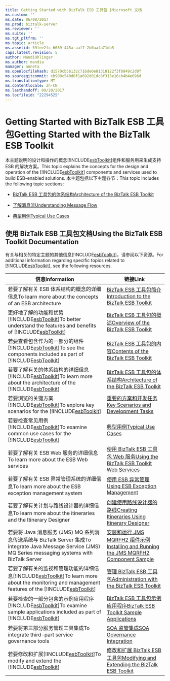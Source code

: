 ```yaml
---
title: Getting Started with BizTalk ESB 工具包 |Microsoft 文档
ms.custom: ''
ms.date: 06/08/2017
ms.prod: biztalk-server
ms.reviewer: ''
ms.suite: ''
ms.tgt_pltfrm: ''
ms.topic: article
ms.assetid: 59fee2fc-6689-445a-aaf7-2b0aafa71db5
caps.latest.revision: 5
author: MandiOhlinger
ms.author: mandia
manager: anneta
ms.openlocfilehash: d1570cb5b132c716de0e81318122f3f8949c2d0f
ms.sourcegitcommit: cb908c540d8f1a692d01dc8f313e16cb4b4e696d
ms.translationtype: MT
ms.contentlocale: zh-CN
ms.lasthandoff: 09/20/2017
ms.locfileid: "22294525"
---
```

# <a name="getting-started-with-the-biztalk-esb-toolkit"></a><span data-ttu-id="c5ca4-102">Getting Started with BizTalk ESB 工具包</span><span class="sxs-lookup"><span data-stu-id="c5ca4-102">Getting Started with the BizTalk ESB Toolkit</span></span>
<span data-ttu-id="c5ca4-103">本主题说明的设计和操作的概念[!INCLUDE[esbToolkit](../includes/esbtoolkit-md.md)]组件和服务用来生成支持 ESB 的解决方案。</span><span class="sxs-lookup"><span data-stu-id="c5ca4-103">This topic explains the concepts for the design and operation of the [!INCLUDE[esbToolkit](../includes/esbtoolkit-md.md)] components and services used to build ESB-enabled solutions.</span></span> <span data-ttu-id="c5ca4-104">本主题包括以下主题各节：</span><span class="sxs-lookup"><span data-stu-id="c5ca4-104">This topic includes the following topic sections:</span></span>  
  
-   [<span data-ttu-id="c5ca4-105">BizTalk ESB 工具包的体系结构</span><span class="sxs-lookup"><span data-stu-id="c5ca4-105">Architecture of the BizTalk ESB Toolkit</span></span>](../esb-toolkit/architecture-of-the-biztalk-esb-toolkit.md)  
  
-   [<span data-ttu-id="c5ca4-106">了解消息流</span><span class="sxs-lookup"><span data-stu-id="c5ca4-106">Understanding Message Flow</span></span>](../esb-toolkit/understanding-message-flow.md)  
  
-   [<span data-ttu-id="c5ca4-107">典型用例</span><span class="sxs-lookup"><span data-stu-id="c5ca4-107">Typical Use Cases</span></span>](../esb-toolkit/typical-use-cases.md)  
  
## <a name="using-the-biztalk-esb-toolkit-documentation"></a><span data-ttu-id="c5ca4-108">使用 BizTalk ESB 工具包文档</span><span class="sxs-lookup"><span data-stu-id="c5ca4-108">Using the BizTalk ESB Toolkit Documentation</span></span>  
 <span data-ttu-id="c5ca4-109">有关与相关的特定主题的其他信息[!INCLUDE[esbToolkit](../includes/esbtoolkit-md.md)]，请参阅以下资源。</span><span class="sxs-lookup"><span data-stu-id="c5ca4-109">For additional information regarding specific topics related to [!INCLUDE[esbToolkit](../includes/esbtoolkit-md.md)], see the following resources.</span></span>  
  
|<span data-ttu-id="c5ca4-110">信息</span><span class="sxs-lookup"><span data-stu-id="c5ca4-110">Information</span></span>|<span data-ttu-id="c5ca4-111">链接</span><span class="sxs-lookup"><span data-stu-id="c5ca4-111">Link</span></span>|  
|-----------------|----------|  
|<span data-ttu-id="c5ca4-112">若要了解有关 ESB 体系结构的概念的详细信息</span><span class="sxs-lookup"><span data-stu-id="c5ca4-112">To learn more about the concepts of an ESB architecture</span></span>|[<span data-ttu-id="c5ca4-113">BizTalk ESB 工具包简介</span><span class="sxs-lookup"><span data-stu-id="c5ca4-113">Introduction to the BizTalk ESB Toolkit</span></span>](../esb-toolkit/introduction-to-the-biztalk-esb-toolkit.md)|  
|<span data-ttu-id="c5ca4-114">更好地了解的功能和优势[!INCLUDE[esbToolkit](../includes/esbtoolkit-md.md)]</span><span class="sxs-lookup"><span data-stu-id="c5ca4-114">To better understand the features and benefits of [!INCLUDE[esbToolkit](../includes/esbtoolkit-md.md)]</span></span>|[<span data-ttu-id="c5ca4-115">BizTalk ESB 工具包的概述</span><span class="sxs-lookup"><span data-stu-id="c5ca4-115">Overview of the BizTalk ESB Toolkit</span></span>](../esb-toolkit/overview-of-the-biztalk-esb-toolkit.md)|  
|<span data-ttu-id="c5ca4-116">若要查看包含作为的一部分的组件[!INCLUDE[esbToolkit](../includes/esbtoolkit-md.md)]</span><span class="sxs-lookup"><span data-stu-id="c5ca4-116">To see the components included as part of [!INCLUDE[esbToolkit](../includes/esbtoolkit-md.md)]</span></span>|[<span data-ttu-id="c5ca4-117">BizTalk ESB 工具包的内容</span><span class="sxs-lookup"><span data-stu-id="c5ca4-117">Contents of the BizTalk ESB Toolkit</span></span>](../esb-toolkit/contents-of-the-biztalk-esb-toolkit.md)|  
|<span data-ttu-id="c5ca4-118">若要了解有关的体系结构的详细信息[!INCLUDE[esbToolkit](../includes/esbtoolkit-md.md)]</span><span class="sxs-lookup"><span data-stu-id="c5ca4-118">To learn more about the architecture of the [!INCLUDE[esbToolkit](../includes/esbtoolkit-md.md)]</span></span>|[<span data-ttu-id="c5ca4-119">BizTalk ESB 工具包的体系结构</span><span class="sxs-lookup"><span data-stu-id="c5ca4-119">Architecture of the BizTalk ESB Toolkit</span></span>](../esb-toolkit/architecture-of-the-biztalk-esb-toolkit.md)|  
|<span data-ttu-id="c5ca4-120">若要浏览的关键方案[!INCLUDE[esbToolkit](../includes/esbtoolkit-md.md)]</span><span class="sxs-lookup"><span data-stu-id="c5ca4-120">To explore key scenarios for the [!INCLUDE[esbToolkit](../includes/esbtoolkit-md.md)]</span></span>|[<span data-ttu-id="c5ca4-121">重要的方案和开发任务</span><span class="sxs-lookup"><span data-stu-id="c5ca4-121">Key Scenarios and Development Tasks</span></span>](../esb-toolkit/key-scenarios-and-development-tasks.md)|  
|<span data-ttu-id="c5ca4-122">若要检查常见用例[!INCLUDE[esbToolkit](../includes/esbtoolkit-md.md)]</span><span class="sxs-lookup"><span data-stu-id="c5ca4-122">To examine common use cases for the [!INCLUDE[esbToolkit](../includes/esbtoolkit-md.md)]</span></span>|[<span data-ttu-id="c5ca4-123">典型用例</span><span class="sxs-lookup"><span data-stu-id="c5ca4-123">Typical Use Cases</span></span>](../esb-toolkit/typical-use-cases.md)|  
|<span data-ttu-id="c5ca4-124">若要了解有关 ESB Web 服务的详细信息</span><span class="sxs-lookup"><span data-stu-id="c5ca4-124">To learn more about the ESB Web services</span></span>|[<span data-ttu-id="c5ca4-125">使用 BizTalk ESB 工具包 Web 服务</span><span class="sxs-lookup"><span data-stu-id="c5ca4-125">Using the BizTalk ESB Toolkit Web Services</span></span>](../esb-toolkit/using-the-biztalk-esb-toolkit-web-services.md)|  
|<span data-ttu-id="c5ca4-126">若要了解有关 ESB 异常管理系统的详细信息</span><span class="sxs-lookup"><span data-stu-id="c5ca4-126">To learn more about the ESB exception management system</span></span>|[<span data-ttu-id="c5ca4-127">使用 ESB 异常管理</span><span class="sxs-lookup"><span data-stu-id="c5ca4-127">Using ESB Exception Management</span></span>](../esb-toolkit/using-esb-exception-management.md)|  
|<span data-ttu-id="c5ca4-128">若要了解有关计划与路线设计器的详细信息</span><span class="sxs-lookup"><span data-stu-id="c5ca4-128">To learn more about the itineraries and the Itinerary Designer</span></span>|[<span data-ttu-id="c5ca4-129">创建使用路线设计器的路线</span><span class="sxs-lookup"><span data-stu-id="c5ca4-129">Creating Itineraries Using Itinerary Designer</span></span>](../esb-toolkit/creating-itineraries-using-itinerary-designer.md)|  
|<span data-ttu-id="c5ca4-130">若要将 Java 消息服务 (JMS) MQ 系列消息传送系统与 BizTalk Server 集成</span><span class="sxs-lookup"><span data-stu-id="c5ca4-130">To integrate Java Message Service (JMS) MQ Series messaging systems with BizTalk Server</span></span>|[<span data-ttu-id="c5ca4-131">安装和运行 JMS MQRFH2 组件示例</span><span class="sxs-lookup"><span data-stu-id="c5ca4-131">Installing and Running the JMS MQRFH2 Component Sample</span></span>](../esb-toolkit/installing-and-running-the-jms-mqrfh2-component-sample.md)|  
|<span data-ttu-id="c5ca4-132">若要了解有关的监视和管理功能的详细信息[!INCLUDE[esbToolkit](../includes/esbtoolkit-md.md)]</span><span class="sxs-lookup"><span data-stu-id="c5ca4-132">To learn more about the monitoring and management features of the [!INCLUDE[esbToolkit](../includes/esbtoolkit-md.md)]</span></span>|[<span data-ttu-id="c5ca4-133">管理 BizTalk ESB 工具包</span><span class="sxs-lookup"><span data-stu-id="c5ca4-133">Administration with the BizTalk ESB Toolkit</span></span>](../esb-toolkit/administration-with-the-biztalk-esb-toolkit.md)|  
|<span data-ttu-id="c5ca4-134">若要检查的一部分包含的示例应用程序[!INCLUDE[esbToolkit](../includes/esbtoolkit-md.md)]</span><span class="sxs-lookup"><span data-stu-id="c5ca4-134">To examine sample applications included as part of [!INCLUDE[esbToolkit](../includes/esbtoolkit-md.md)]</span></span>|[<span data-ttu-id="c5ca4-135">BizTalk ESB 工具包示例应用程序</span><span class="sxs-lookup"><span data-stu-id="c5ca4-135">BizTalk ESB Toolkit Sample Applications</span></span>](../esb-toolkit/biztalk-esb-toolkit-sample-applications.md)|  
|<span data-ttu-id="c5ca4-136">若要将第三部分服务管理工具集成</span><span class="sxs-lookup"><span data-stu-id="c5ca4-136">To integrate third-part service governance tools</span></span>|[<span data-ttu-id="c5ca4-137">SOA 监管集成</span><span class="sxs-lookup"><span data-stu-id="c5ca4-137">SOA Governance Integration</span></span>](../esb-toolkit/soa-governance-integration.md)|  
|<span data-ttu-id="c5ca4-138">若要修改和扩展[!INCLUDE[esbToolkit](../includes/esbtoolkit-md.md)]</span><span class="sxs-lookup"><span data-stu-id="c5ca4-138">To modify and extend the [!INCLUDE[esbToolkit](../includes/esbtoolkit-md.md)]</span></span>|[<span data-ttu-id="c5ca4-139">修改和扩展 BizTalk ESB 工具包</span><span class="sxs-lookup"><span data-stu-id="c5ca4-139">Modifying and Extending the BizTalk ESB Toolkit</span></span>](../esb-toolkit/modifying-and-extending-the-biztalk-esb-toolkit.md)|